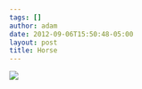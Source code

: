 ```yaml
---
tags: []
author: adam
date: 2012-09-06T15:50:48-05:00
layout: post
title: Horse
---
```


![](/media/m9y7cq6rfY1qga9s2o1_1280.jpg)
